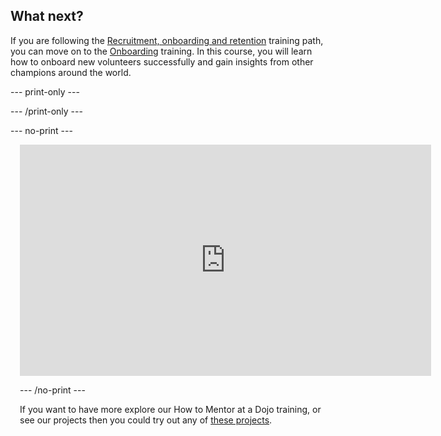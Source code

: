 ## What next?

If you are following the [Recruitment, onboarding and retention](https://projects.raspberrypi.org/en/raspberrypi/path-name) training path, you can move on to the [Onboarding](https://projects.raspberrypi.org/en/projects/project-name) training. In this course, you will learn how to onboard new volunteers successfully and gain insights from other champions around the world.

--- print-only ---

--- /print-only ---

--- no-print ---

<div class="scratch-preview" style="margin-left: 15px;">
<iframe width="658" height="370" src="https://www.youtube.com/embed/Q6M0IdEn07E" title="Why volunteers help at their local CoderDojo" frameborder="0" allow="accelerometer; autoplay; clipboard-write; encrypted-media; gyroscope; picture-in-picture" allowfullscreen></iframe>
 

--- /no-print ---

If you want to have more explore our How to Mentor at a Dojo training, or see our projects then you could try out any of [these projects](https://projects.raspberrypi.org/en/projects).
